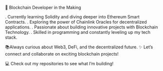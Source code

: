 🚀 Blockchain Developer in the Making

. Currently learning Solidity and diving deeper into Ethereum Smart Contracts.
. Exploring the power of Chainlink Oracles for decentralized applications.
. Passionate about building innovative projects with Blockchain Technology.
. Skilled in programming and constantly leveling up my tech stack.

📚Always curious about Web3, DeFi, and the decentralized future.
✨ Let’s connect and collaborate on exciting blockchain projects!

💻 Check out my repositories to see what I’m building!
<!---
akhileshwar-p-s/akhileshwar-p-s is a ✨ special ✨ repository because its `README.md` (this file) appears on your GitHub profile.
You can click the Preview link to take a look at your changes.
--->
